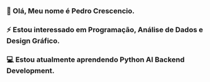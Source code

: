 ### 👋 Olá, Meu nome é Pedro Crescencio.
### ⚡ Estou interessado em Programação, Análise de Dados e Design Gráfico.
### 💻 Estou atualmente aprendendo Python AI Backend Development.

<!---
PdrVin/PdrVin is a ✨ special ✨ repository because its `README.md` (this file) appears on your GitHub profile.
You can click the Preview link to take a look at your changes.
--->
